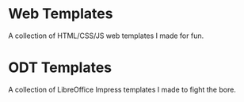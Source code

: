 # Web Templates
A collection of HTML/CSS/JS web templates I made for fun.

# ODT Templates
A collection of LibreOffice Impress templates I made to fight the bore.
